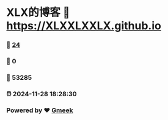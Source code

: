 # XLX的博客 :link: https://XLXXLXXLX.github.io 
### :page_facing_up: [24](https://XLXXLXXLX.github.io/tag.html) 
### :speech_balloon: 0 
### :hibiscus: 53285 
### :alarm_clock: 2024-11-28 18:28:30 
### Powered by :heart: [Gmeek](https://github.com/Meekdai/Gmeek)
